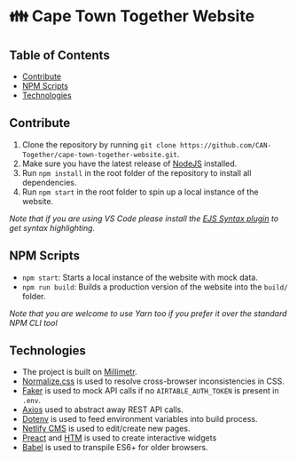 <!-- omit in toc -->
# 👪 Cape Town Together Website

<!-- omit in toc -->
## Table of Contents

- [Contribute](#contribute)
- [NPM Scripts](#npm-scripts)
- [Technologies](#technologies)

## Contribute

1. Clone the repository by running `git clone https://github.com/CAN-Together/cape-town-together-website.git`.
2. Make sure you have the latest release of [NodeJS](https://nodejs.org/en/) installed.
3. Run `npm install` in the root folder of the repository to install all dependencies.
4. Run `npm start` in the root folder to spin up a local instance of the website.

_Note that if you are using VS Code please install the [EJS Syntax plugin](https://marketplace.visualstudio.com/items?itemName=DigitalBrainstem.javascript-ejs-support) to get syntax highlighting._

## NPM Scripts

- `npm start`: Starts a local instance of the website with mock data.
- `npm run build`: Builds a production version of the website into the `build/` folder.

*Note that you are welcome to use Yarn too if you prefer it over the standard NPM CLI tool*

## Technologies

- The project is built on [Millimetr](https://github.com/millimetr).
- [Normalize.css](https://github.com/necolas/normalize.css) is used to resolve cross-browser inconsistencies in CSS.
- [Faker](https://www.npmjs.com/package/faker) is used to mock API calls if no `AIRTABLE_AUTH_TOKEN` is present in `.env`.
- [Axios](https://github.com/axios/axios) used to abstract away REST API calls.
- [Dotenv](https://www.npmjs.com/package/dotenv) is used to feed environment variables into build process.
- [Netlify CMS](https://www.netlifycms.org/) is used to edit/create new pages.
- [Preact](https://preactjs.com/) and [HTM](https://github.com/developit/htm) is used to create interactive widgets
- [Babel](https://babeljs.io/) is used to transpile ES6+ for older browsers.

